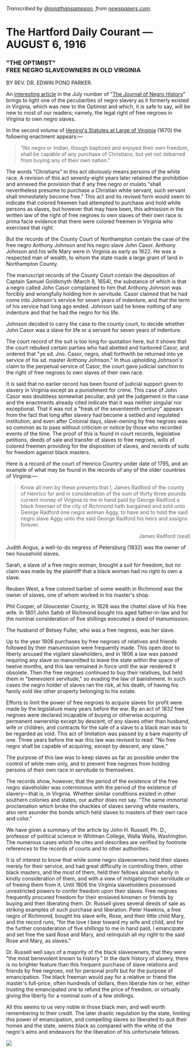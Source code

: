 _Transcribed by [@jonathansampson][twitter], from [newspapers.com][source]._

# The Hartford Daily Courant — AUGUST 6, 1916

### "THE OPTIMIST"<br>FREE NEGRO SLAVEOWNERS IN OLD VIRGINIA

BY REV. DR. EDWIN POND PARKER.

An [interesting article](Colored-Freemen-As-Slave-Owners-In-Virginia.pdf) in the July number of "[The Journal of Negro History](https://www.jstor.org/journal/jnegrohistory)" brings to light one of the peculiarities of negro slavery as it formerly existed in Virginia, which was new to the Optimist and which, it is safe to say, will be new to most of our readers; namely, the legal right of free negroes in Virginia to own negro slaves.

In the second volume of [Hening's Statutes at Large of Virginia](https://books.google.com/books?id=SkIVAAAAYAAJ&pg=PA281#v=onepage&q&f=false) (1670) the following enactment appears:—

> "No negro or Indian, though baptized and enjoyed their own freedom, shall be capable of any purchase of Christians, but yet not debarred from buying any of their own nation."

The words "Christians" in this act obviously means persons of the white race. A revision of this act seventy-eight years later retained the prohibition and annexed the provision that if any free negro or mulato "shall nevertheless presume to purchase a Christian white servant, such servant shall immediately become free." This act and its revised form would seem to indicate that colored freemen had attempted to purchase and hold white persons as slaves, but however that may have been, this admission in the written law of the right of free negroes to own slaves of their own race is prima facie evidence that there were colored freemen in Virginia who exercised that right.

But the records of the County Court of Northampton contain the case of the free negro Anthony Johnson and his negro slave John Casor. Anthony Johnson and his wife Mary were in Virginia as early as 1622. He was a respected man of wealth, to whom the state made a large grant of land in Northampton County.

The manuscript records of the County Court contain the deposition of Captain Samuel Goldsmyth (March 8, 1654), the substance of which is that a negro called John Casor complained to him that Anthony Johnson was forcibly and wrongfully holding him in servitude. Casor claimed that he had come into Johnson's service for seven years of indenture, and that the term of his service had long ago ended. Johnson said he knew nothing of any indenture and that he had the negro for his life.

Johnson decided to carry the case to the county court, to decide whether John Casor was a slave for life or a servant for seven years of indenture.

The court record of the suit is too long for quotation here, but it shows that the court rebuked certain parties who had abetted and harbored Casor, and ordered that "ye sd. Jno. Casor, negro, shall forthwith be returned into ye service of his sd. master Anthony Johnson." In thus upholding Johnson's claim to the perpetual service of Casor, the court gave judicial sanction to the right of free negroes to own slaves of their own race.

It is said that no earlier record has been found of judicial support given to slavery in Virginia except as a punishment for crime. This case of John Casor was doubtless somewhat peculiar, and yet the judgement in the case and the enactments already cited indicate that it was neither singular nor exceptional. That it was not a "freak of the seventeenth century" appears from the fact that long after slavery had become a settled and regulated institution, and even after Colonial days, slave-owning by free negroes was so common as to pass without criticism or notice by those who recorded events of the time. The proof of this is found in court records, legislative petitions, deeds of sale and transfer of slaves to free negroes, wills of colored freemen providing for the disposition of slaves, and records of suits for freedom against black masters.

Here is a record of the court of Henrico Country under date of 1795, and an example of what may be found in the records of any of the older countries of Virginia:—

<blockquote>Know all men by these presents that I, James Radford of the county of Henrico for and in consideration of the sum of thirty three pounds current money of Virginia to me in hand paid by George Radford a black freeman of the city of Richmond hath bargained and sold unto George Radford one negro woman Aggy, to have and to hold the said negro slave Aggy unto the said George Radford his heirs and assigns forever.
<p align="right">James Radford (seal)</p>
</blockquote>

Judith Angus, a well-to-do negress of Petersburg (1832) was the owner of two household slaves.

Sarah, a slave of a free negro woman, brought a suit for freedom, but no claim was made by the plaintiff that a black woman had no right to own a slave.

Reuben West, a free colored barber of some wealth in Richmond was the owner of slaves, one of whom worked in his master's shop.

Phil Cooper, of Gloucester County, in 1828 was the chattel slave of his free wife. In 1801 John Sahib of Richmond bought his aged father-in-law and for the nominal consideration of five shillings executed a deed of manumission.

The husband of Betsey Fuller, who was a free negress, was her slave.

Up to the year 1806 purchases by free negroes of relatives and friends followed by their manumission were frequently made. This open door to liberty aroused the vigilant slaveholders, and in 1806 a law was passed requiring any slave so manumitted to leave the state within the space of twelve months, and this law remained in force until the war rendered it obsolete. Then the free negroes continued to buy their relatives, but held them in "benevolent servitude," so evading the law of banishment. In such cases the negro holder of slaves ran the risk, at his death, of having his family sold like other property belonging to his estate.

Efforts to limit the power of free negroes to acquire slaves for profit were made by the legislature many years before the war. By an act of 1832 free negroes were declared incapable of buying or otherwise acquiring permanent ownership except by descent, of any slaves other than husband, wife or children, and contracts for the sale of a slave to a black man was to be regarded as void. This act of limitation was passed by a bare majority of one. Three years before the war this law was revised to read: "No free negro shall be capable of acquiring, except by descent, any slave."

The purpose of this law was to keep slaves as far as possible under the control of white men only, and to prevent free negroes from holding persons of their own race in servitude to themselves.

The records show, however, that the period of the existence of the free negro slaveholder was coterminous with the period of the existence of slavery—that is, in Virginia. Whether similar conditions existed in other southern colonies and states, our author does not say. "The same immortal proclamation which broke the shackles of slaves serving white masters, also rent asunder the bonds which held slaves to masters of their own race and color."

We have given a summary of the article by John H. Russell, Ph. D., professor of political science in Whitman College, Walla Walla, Washington. The numerous cases which he cites and describes are verified by footnote references to the records of courts and to other authorities.

It is of interest to know that while some negro slaveowners held their slaves merely for their service, and had great difficulty in controlling them, other black masters, and the most of them, held their fellows almost wholly in kindly consideration of them, and with a view of mitigating their servitude or of freeing them from it. Until 1806 the Virginia slaveholders possessed unrestricted powers to confer freedom upon their slaves. Free negroes frequently procured freedom for their enslaved kinsmen or friends by buying and then liberating them. Dr. Russell gives several deeds of sale as striking examples of such purchase and liberation. Peter Hawkins, a free negro of Richmond, bought his slave wife, Rose, and their little child Mary, and the record runs, "for the love I bear toward my wife and child, and for the further consideration of five shillings to me in hand paid, I emancipate and set free the said Rose and Mary, and relinquish all my right to the said Rose and Mary, as slaves."

Dr. Russell well says of a majority of the black slaveowners, that they were "the most benevolent known to history." In the dark history of slavery, there is no brighter feature than this frequent purchase of slave relations and friends by free negroes, not for personal profit but for the purpose of emancipation. The black freeman would pay for a relative or friend the master's full-price, often hundreds of dollars, then liberate him or her, either trusting the emancipated one to refund the price of freedom, or virtually giving the liberty for a nominal sum of a few shillings.

All this seems to us very noble in those black men, and well worth remembering to their credit. The later drastic regulation by the state, limiting this power of emancipation, and compelling slaves so liberated to quit their homes and the state, seems black as compared with the white of the negro's aims and endeavors for the liberation of his unfortunate fellows.

[twitter]: https://twitter.com/jonathansampson
[source]: https://www.newspapers.com/image/369060160/
![](images/Hartford_Courant_Sun__Aug_6__1916_.jpg)